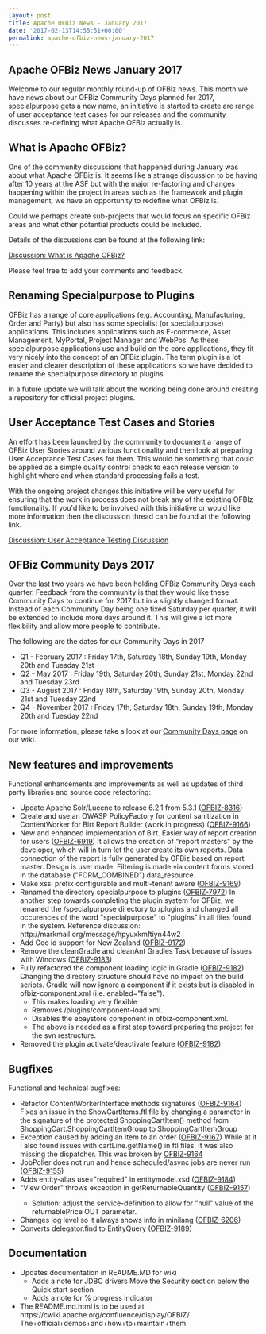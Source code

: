 ```yaml
---
layout: post
title: Apache OFBiz News - January 2017
date: '2017-02-13T14:55:51+00:00'
permalink: apache-ofbiz-news-january-2017
---
```

<h2>Apache OFBiz News January 2017 </h2>
Welcome to our regular monthly round-up of OFBiz news.
This month we have news about our OFBiz Community Days planned for 2017, specialpurpose gets a new name, an initiative is started to create are range of user acceptance test cases for our releases and the community discusses re-defining what Apache OFBiz actually is.
<!--more-->
<h2>What is Apache OFBiz?</h2>
One of the community discussions that happened during January was about what Apache OFBiz is. It seems like a strange discussion to be having after 10 years at the ASF but with the major re-factoring and changes happening within the project in areas such as the framework and plugin management, we have an opportunity to redefine what OFBiz is. 
<p></p>
Could we perhaps create sub-projects that would focus on specific OFBiz areas and what other potential products could be included.
<p></p>
Details of the discussions can be found at the following link:
<p></p>
 <a href="https://s.apache.org/HBqK">Discussion: What is Apache OFBiz?</a>
<p></p>
Please feel free to add your comments and feedback.
 <h2>Renaming Specialpurpose to Plugins</h2>
OFBiz has a range of core applications (e.g. Accounting, Manufacturing, Order and Party) but also has some specialist (or specialpurpose) applications. This includes applications such as E-commerce, Asset Management, MyPortal, Project Manager and WebPos.  As these specialpurpose applications use and build on the core applications, they fit very nicely into the concept of an OFBiz plugin. The term plugin is a lot easier and clearer description of these applications so we have decided to rename the specialpurpose directory to plugins.
<p></p>
In a future update we will talk about the working being done around creating a repository for official project plugins.
 <h2>User Acceptance Test Cases and Stories</h2>
An effort has been launched by the community to document a range of OFBiz User Stories around various functionality and then look at preparing User Acceptance Test Cases for them. This would be something that could be applied as a simple quality control check to each release version to highlight where and when standard processing fails a test.
<p></p>
With the ongoing project changes this initiative will be very useful for ensuring that the work in process does not break any of the existing OFBIz functionality. If you'd like to be involved with this initiative or would like more information then the discussion thread can be found at the following link.
<p></p>
 <a href="https://s.apache.org/iWnK">Discussion: User Acceptance Testing Discussion</a>
<h2>OFBiz Community Days 2017</h2> 
Over the last two years we have been holding OFBiz Community Days each quarter. Feedback from the community is that they would like these Community Days to continue for 2017 but in a slightly changed format. Instead of each Community Day being one fixed Saturday per quarter, it will be extended to include more days around it. This will give a lot more flexibility and allow more people to contribute.
<p></p>
The following are the dates for our Community Days in 2017
<ul>
<li>Q1 - February 2017 : Friday 17th,  Saturday 18th, Sunday 19th, Monday 20th and Tuesday 21st</li>
<li>Q2 - May 2017 : Friday 19th, Saturday 20th, Sunday 21st, Monday 22nd and Tuesday 23rd</li>
<li>Q3 - August 2017 : Friday 18th, Saturday 19th, Sunday 20th, Monday 21st and Tuesday 22nd</li>
<li>Q4 - November 2017 : Friday 17th, Saturday 18th, Sunday 19th, Monday 20th and Tuesday 22nd </li>
</ul>
<p></p>
For more information, please take a look at our <a href="https://cwiki.apache.org/confluence/display/OFBIZ/OFBiz+Community+Days">Community Days page</a> on our wiki.

<h2>New features and improvements</h2>
Functional enhancements and improvements as well as updates of third party libraries and source code refactoring:
<ul>
 	<li>Update Apache Solr/Lucene to release 6.2.1 from 5.3.1 (<a href="https://issues.apache.org/jira/browse/OFBIZ-8316">OFBIZ-8316</a>)</li>
 	<li>Create and use an OWASP PolicyFactory for content sanitization in ContentWorker for Birt Report Builder (work in progress) (<a href="https://issues.apache.org/jira/browse/OFBIZ-9166">OFBIZ-9166</a>)</li>
 	<li>New and enhanced implementation of Birt. Easier way of report creation for users (<a href="https://issues.apache.org/jira/browse/OFBIZ-6919">OFBIZ-6919</a>)
It allows the creation of "report masters" by the developer, which will in turn let the user create its own reports. Data connection of the report is fully generated by OFBiz based on report master. Design is user made. Filtering is made via content forms stored in the database ("FORM_COMBINED") data_resource.</li>
 	<li>Make xssi prefix configurable and multi-tenant aware (<a href="https://issues.apache.org/jira/browse/OFBIZ-9169">OFBIZ-9169</a>)</li>
 	<li>Renamed the directory specialpurpose to plugins (<a href="https://issues.apache.org/jira/browse/OFBIZ-7972">OFBIZ-7972</a>)
In another step towards completing the plugin system for OFBiz, we renamed the /specialpurpose directory to /plugins and changed all occurences of the word "specialpurpose" to "plugins" in all files found in the system. Reference discussion: http://markmail.org/message/hpyuxkmftiyn44w2</li>
 	<li>Add Geo id support for New Zealand (<a href="https://issues.apache.org/jira/browse/OFBIZ-9172">OFBIZ-9172</a>)</li>
 	<li>Remove the cleanGradle and cleanAnt Gradles Task because of issues with Windows (<a href="https://issues.apache.org/jira/browse/OFBIZ-9183">OFBIZ-9183</a>)</li>
 	<li>Fully refactored the component loading logic in Gradle (<a href="https://issues.apache.org/jira/browse/OFBIZ-9182">OFBIZ-9182</a>)
Changing the directory structure should have no impact on the build scripts. Gradle will now ignore a component if it exists but is disabled in ofbiz-component.xml (i.e. enabled="false").
<ul>
 	<li>This makes loading very flexible</li>
 	<li>Removes /plugins/component-load.xml.</li>
 	<li>Disables the ebaystore component in ofbiz-component.xml.</li>
 	<li>The above is needed as a first step toward preparing the project for the svn restructure.</li>
</ul>
</li>
 	<li>Removed the plugin activate/deactivate feature (<a href="https://issues.apache.org/jira/browse/OFBIZ-9182">OFBIZ-9182</a>)</li>
</ul>
<h2>Bugfixes</h2>
Functional and technical bugfixes:
<ul>
 	<li>Refactor ContentWorkerInterface methods signatures (<a href="https://issues.apache.org/jira/browse/OFBIZ-9164">OFBIZ-9164</a>)
Fixes an issue in the ShowCartItems.ftl file by changing a parameter in the signature of the protected ShoppingCartItem() method from ShoppingCart.ShoppingCartItemGroup to ShoppingCartItemGroup</li>
 	<li>Exception caused by adding an item to an order (<a href="https://issues.apache.org/jira/browse/OFBIZ-9167">OFBIZ-9167</a>)
While at it I also found issues with cartLine.getName() in ftl files. It was also missing the dispatcher. This was broken by <a href="https://issues.apache.org/jira/browse/OFBIZ-9164">OFBIZ-9164</a></li>
 	<li>JobPoller does not run and hence scheduled/async jobs are never run (<a href="https://issues.apache.org/jira/browse/OFBIZ-9155">OFBIZ-9155</a>)</li>
 	<li>Adds entity-alias use="required" in entitymodel.xsd (<a href="https://issues.apache.org/jira/browse/OFBIZ-9184">OFBIZ-9184</a>)</li>
 	<li>"View Order" throws exception in getReturnableQuantity (<a href="https://issues.apache.org/jira/browse/OFBIZ-9157">OFBIZ-9157</a>)</li>
<ul>
 	<li>Solution: adjust the service-definition to allow for "null" value of the returnablePrice OUT parameter.</li>
</ul>
</li>
 	<li>Changes log level so it always shows info in minilang (<a href="https://issues.apache.org/jira/browse/OFBIZ-6206">OFBIZ-6206</a>)</li>
 	<li>Converts delegator.find to EntityQuery (<a href="https://issues.apache.org/jira/browse/OFBIZ-9189">OFBIZ-9189</a>)</li>
</ul>
<h2>Documentation</h2>
<ul>
 	<li> Updates documentation in README.MD for wiki
<ul>
 	<li>Adds a note for JDBC drivers Move the Security section below the Quick start section</li>
 	<li>Adds a note for % progress indicator</li>
</ul>
</li>
 	<li>The README.md.html is to be used at https://cwiki.apache.org/confluence/display/OFBIZ/ The+official+demos+and+how+to+maintain+them</li>
</ul> 
